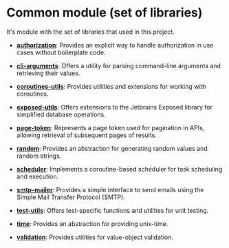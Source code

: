 # Common module (set of libraries)
It's module with the set of libraries that used in this project.

- **[authorization](authorization)**: Provides an explicit way to handle authorization in use cases without boilerplate code.

- **[cli-arguments](cli-arguments)**: Offers a utility for parsing command-line arguments and retrieving their values.

- **[coroutines-utils](coroutines-utils)**: Provides utilities and extensions for working with coroutines.

- **[exposed-utils](exposed-utils)**: Offers extensions to the Jetbrains Exposed library for simplified database operations.

- **[page-token](page-token)**: Represents a page token used for pagination in APIs, allowing retrieval of subsequent pages of results.

- **[random](random)**: Provides an abstraction for generating random values and random strings.

- **[scheduler](scheduler)**: Implements a coroutine-based scheduler for task scheduling and execution.

- **[smtp-mailer](smtp-mailer)**: Provides a simple interface to send emails using the Simple Mail Transfer Protocol (SMTP).

- **[test-utils](test-utils)**: Offers test-specific functions and utilities for unit testing.

- **[time](time)**: Provides an abstraction for providing unix-time.

- **[validation](validation)**: Provides utilities for value-object validation.